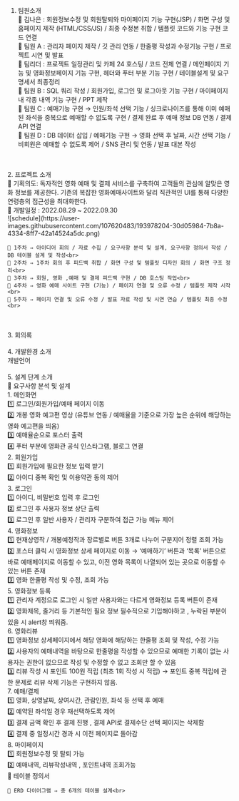 1. 팀원소개<br>
    📌 김나은 : 회원정보수정 및 회원탈퇴와 마이페이지 기능 구현(JSP) / 화면 구성 및 홈페이지 제작 (HTML/CSS/JS) / 최종 수정본 취합 / 템플릿 코드와 기능 구현 코드 연결<br>
    📌 팀원 A : 관리자 페이지 제작 / 깃 관리 연동 / 한줄평 작성과 수정기능 구현 /  프로젝트 시연 및 발표 <br>
    📌 팀리더 : 프로젝트 일정관리 및 카페 24 호스팅 / 코드 전체 연결 / 메인페이지 기능 및 영화정보페이지 기능 구현, 헤더와 푸터 부분 기능 구현 / 테이블설계 및 요구명세서 최종정리 <br>
    📌 팀원 B : SQL 쿼리 작성 / 회원가입, 로그인 및 로그아웃 기능 구현 / 마이페이지 내 각종 내역 기능 구현 / PPT 제작<br>
    📌 팀원 C : 예매기능 구현 → 인원/좌석 선택 기능 / 싱크로나이즈를 통해 이미 예매된 좌석을 중복으로 예매할 수 없도록 구현 / 결제 완료 후 예매 정보 DB 연동 / 결제 API 연결<br>
    📌 팀원 D : DB 데이터 삽입 / 예매기능 구현 → 영화 선택 후 날짜, 시간 선택 기능 / 비회원은 예매할 수 없도록 제어 / SNS 관리 및 연동 / 발표 대본 작성<br>
<br>
<br>
2. 프로젝트 소개<br>
    📌 기획의도: 독자적인 영화 예매 및 결제 서비스를 구축하여 고객들의 관심에 알맞은 영화 정보를 제공한다. 기존의 복잡한 영화예매사이트와 달리 직관적인 UI를 통해 다양한 연령층의 접근성을 최대화한다.<br>
    📌 개발일정 : 2022.08.29 ~ 2022.09.30<br> 
    ![schedule](https://user-images.githubusercontent.com/107620483/193978204-30d05984-7b8a-4334-8ff7-42a14524a5dc.png)

     
     
    📌 1주차 ⇒ 아이디어 회의 / 자료 수집 / 요구사항 분석 및 설계, 요구사항 정의서 작성 / DB 테이블 설계 및 작성<br>
    📌 2주차 ⇒ 1주차 회의 후 피드백 취합 / 화면 구성 및 템플릿 디자인 회의 / 화면 구조 정리<br>
    📌 3주차 ⇒ 회원, 영화 ,예매 및 결제 피드백 구현 / DB 호스팅 작업<br>
    📌 4주차 ⇒ 영화 예매 사이트 구현 (기능) / 페이지 연결 및 오류 수정 / 템플릿 제작 시작<br>
    📌 5주차 ⇒ 페이지 연결 및 오류 수정 / 발표 자료 작성 및 시연 연습 / 템플릿 최종 수정<br>
<br>
<br>
3. 회의록<br>
<br>
4. 개발환경 소개<br>
   개발언어 <br>
   

<br>
5. 설계 단계 소개<br>
    📌 요구사항 분석 및 설계<br>
        1. 메인화면<br>
        1️⃣ 로그인/회원가입/예매 페이지 이동<br>
        2️⃣ 개봉 영화 예고편 영상 (유튜브 연동 / 예매율을 기준으로 가장 높은 순위에 해당하는 영화 예고편을 띄움)<br>
        3️⃣ 예매율순으로 포스터 출력<br>
        4️⃣ 푸터 부분에 영화관 공식 인스타그램, 블로그 연결<br>
        2. 회원가입<br>
        1️⃣ 회원가입에 필요한 정보 입력 받기 <br>
        2️⃣ 아이디 중복 확인 및 이용약관 동의 제어<br>
        3. 로그인<br>
        1️⃣ 아이디, 비밀번호 입력 후 로그인<br>
        2️⃣ 로그인 후 사용자 정보 상단 출력 <br>
        3️⃣ 로그인 후 일반 사용자 / 관리자 구분하여 접근 가능 메뉴 제어<br>
        4. 영화정보<br>
        1️⃣ 현재상영작 / 개봉예정작과 장르별로 버튼 3개로 나누어 구분지어 정렬 조회 가능<br>
        2️⃣ 포스터 클릭 시 영화정보 상세 페이지로 이동 → ‘예매하기’ 버튼과 ‘목록’ 버튼으로 바로 예매페이지로 이동할 수 있고, 이전 영화 목록이 나열되어 있는 곳으로 이동할 수 있는 버튼 존재<br>
        3️⃣ 영화 한줄평 작성 및 수정, 조회 가능 <br>
        5. 영화정보 등록<br>
        1️⃣ 관리자 계정으로 로그인 시 일반 사용자와는 다르게 영화정보 등록 버튼이 존재<br>
        2️⃣ 영화제목, 줄거리 등 기본적인 필요 정보 필수적으로 기입해야하고 , 누락된 부분이 있을 시 alert창 띄워줌.<br>
        6. 영화리뷰<br>
        1️⃣ 영화정보 상세페이지에서 해당 영화에 해당하는 한줄평 조회 및 작성, 수정 가능<br>
        2️⃣ 사용자의 예매내역을 바탕으로 한줄평을 작성할 수 있으므로 예매한 기록이 없는 사용자는 권한이 없으므로 작성 및 수정할 수 없고 조회만 할 수 있음<br>
        3️⃣ 리뷰 작성 시 포인트 100원 적립 (최초 1회 작성 시 적립) → 포인트 중복 적립에 관한 문제로 리뷰 삭제 기능은 구현하지 않음.<br>
        7. 예매/결제 <br>
        1️⃣ 영화, 상영날짜, 상여시간, 관람인원, 좌석 등 선택 후 예매<br>
        2️⃣ 예약된 좌석일 경우 재선택하도록 제어<br>
        3️⃣ 결제 금액 확인 후 결제 진행 , 결제 API로 결제수단 선택 페이지는 삭제함<br>
        4️⃣ 결제 중 일정시간 경과 시 이전 페이지로 돌아감<br>
        8. 마이페이지<br>
        1️⃣ 회원정보수정 및 탈퇴 가능<br>
        2️⃣ 예매내역, 리뷰작성내역 , 포인트내역 조회가능<br>
    📌 테이블 정의서<br>

        
    📌 ERD 다이어그램 ⇒ 총 6개의 테이블 설계<br>
